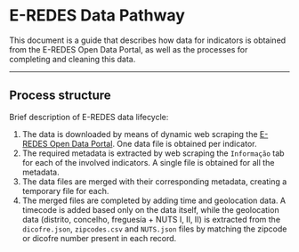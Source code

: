 # E-REDES Data Pathway

This document is a guide that describes how data for indicators is obtained from the E-REDES Open Data Portal, as well as the processes for completing and cleaning this data.

---

## Process structure
Brief description of E-REDES data lifecycle:

  1. The data is downloaded by means of dynamic web scraping the [E-REDES Open Data Portal](https://e-redes.opendatasoft.com/pages/homepage/). One data file is obtained per indicator.
  2. The required metadata is extracted by web scraping the `Informação` tab for each of the involved indicators. A single file is obtained for all the metadata.
  3. The data files are merged with their corresponding metadata, creating a temporary file for each.
  4. The merged files are completed by adding time and geolocation data. A timecode is added based only on the data itself, while the geolocation data (distrito, concelho, freguesía + NUTS I, II, II) is extracted from the `dicofre.json`, `zipcodes.csv` and `NUTS.json` files by matching the zipcode or dicofre number present in each record.
